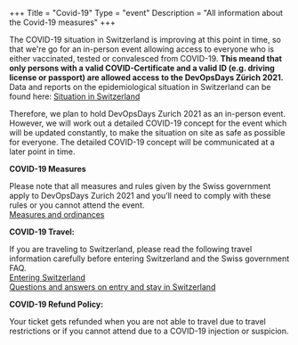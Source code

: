 +++
Title = "Covid-19"
Type = "event"
Description = "All information about the Covid-19 measures"
+++

<div class="row">
  <div  class="col-md-9">
        <p>The COVID-19 situation in Switzerland is improving at this point in time, so that we're go for an in-person event allowing access to everyone who is either vaccinated, tested or convalesced from COVID-19. 
        <b>This meand that only persons with a valid COVID-Certificate and a valid ID (e.g. driving license or passport) are allowed access to the DevOpsDays Zürich 2021.</b>
        Data and reports on the epidemiological situation in Switzerland can be found here: <a href="https://www.bag.admin.ch/bag/en/home/krankheiten/ausbrueche-epidemien-pandemien/aktuelle-ausbrueche-epidemien/novel-cov/situation-schweiz-und-international.html">Situation in Switzerland</a> </p>
    </div>  
</div>
<div class="row">
  <div  class="col-md-9">
    <p> Therefore, we plan to hold DevOpsDays Zurich 2021 as an in-person event. However, we will work out a detailed COVID-19 concept for the event which will be updated constantly, to make the situation on site as safe as possible for everyone. The detailed COVID-19 concept will be communicated at a later point in time. </p>
  </div>
</div>
<div class="row">
  <div  class="col-md-3">
    <p> 
    <b>COVID-19 Measures</b>
<p> Please note that all measures and rules given by the Swiss government apply to DevOpsDays Zurich 2021 and you’ll need to comply with these rules or you cannot attend the event. <br> <a href="https://www.bag.admin.ch/bag/en/home/krankheiten/ausbrueche-epidemien-pandemien/aktuelle-ausbrueche-epidemien/novel-cov/massnahmen-des-bundes.html">Measures and ordinances</a> </p>
  </div>
  <div  class="col-md-3">
    <p> 
    <b> COVID-19 Travel:</b>
<p> If you are traveling to Switzerland, please read the following travel information carefully before entering Switzerland and the Swiss government FAQ.
<br> <a href="https://www.bag.admin.ch/bag/en/home/krankheiten/ausbrueche-epidemien-pandemien/aktuelle-ausbrueche-epidemien/novel-cov/empfehlungen-fuer-reisende/quarantaene-einreisende.html">Entering Switzerland</a> <br> <a href="https://www.sem.admin.ch/sem/en/home/sem/aktuell/faq-einreiseverweigerung.html">Questions and answers on entry and stay in Switzerland</a></p>
  </div>
  <div  class="col-md-3">
    <p>  
    <b> COVID-19 Refund Policy:</b>
<p> Your ticket gets refunded when you are not able to travel due to travel restrictions or if you cannot attend due to a COVID-19 injection or suspicion. </p>
  </div>
</div>


